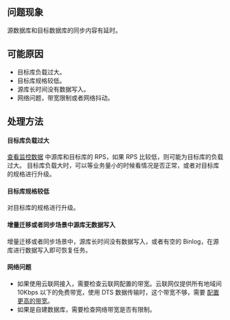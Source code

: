
## 问题现象
源数据库和目标数据库的同步内容有延时。 

## 可能原因
- 目标库负载过大。
- 目标库规格较低。
- 源库长时间没有数据写入。
- 网络问题，带宽限制或者网络抖动。

## 处理方法
#### 目标库负载过大
[查看监控数据](https://cloud.tencent.com/document/product/571/59202) 中源库和目标库的 RPS，如果 RPS 比较低，则可能为目标库的负载过大。
目标库负载大时，可以等业务量小的时候看情况是否正常，或者对目标库的规格进行升级。

#### 目标库规格较低
对目标库的规格进行升级。

#### 增量迁移或者同步场景中源库无数据写入
增量迁移或者同步场景中，源库长时间没有数据写入，或者有空的 Binlog，在源库进行数据写入即可恢复任务。

#### 网络问题
- 如果使用云联网接入，需要检查云联网配置的带宽。云联网仅提供所有地域间 10Kbps 以下的免费带宽，使用 DTS 数据传输时，这个带宽不够，需要 [配置更高的带宽](https://cloud.tencent.com/document/product/877/49859)。
- 如果是自建数据库，需要检查网络带宽是否有限制。

